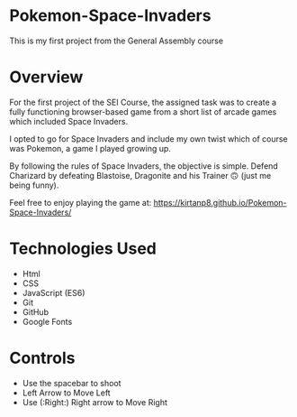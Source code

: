 # Pokemon-Space-Invaders
 This is my first project from the General Assembly course
 
# Overview
For the first project of the SEI Course, the assigned task was to create a fully functioning browser-based game from a short list of arcade games which included Space Invaders.

I opted to go for Space Invaders and include my own twist which of course was Pokemon, a game I played growing up. 

By following the rules of Space Invaders, the objective is simple. Defend Charizard by defeating Blastoise, Dragonite and his Trainer 🙃 (just me being funny). 

Feel free to enjoy playing the game at: https://kirtanp8.github.io/Pokemon-Space-Invaders/

# Technologies Used
* Html
* CSS
* JavaScript (ES6)
* Git
* GitHub
* Google Fonts

# Controls 
* Use the spacebar to shoot
* Left Arrow to Move Left
* Use (:Right:) Right arrow to Move Right


